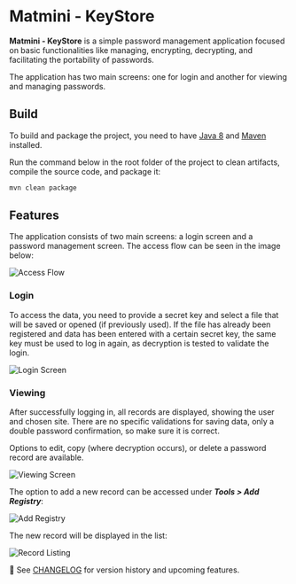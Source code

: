 # Matmini - KeyStore

**Matmini - KeyStore** is a simple password management application focused on basic functionalities like managing, encrypting, decrypting, and facilitating the portability of passwords.

The application has two main screens: one for login and another for viewing and managing passwords.

## Build

To build and package the project, you need to have [Java 8](https://www.oracle.com/java/technologies/javase/javase8u211-later-archive-downloads.html) and [Maven](https://maven.apache.org/download.cgi) installed.

Run the command below in the root folder of the project to clean artifacts, compile the source code, and package it:

```sh
mvn clean package
```

## Features

The application consists of two main screens: a login screen and a password management screen. The access flow can be seen in the image below:

![Access Flow](https://github.com/user-attachments/assets/f26ee00d-7647-4ab5-a029-70e5c8d674d8)

### Login

To access the data, you need to provide a secret key and select a file that will be saved or opened (if previously used). If the file has already been registered and data has been entered with a certain secret key, the same key must be used to log in again, as decryption is tested to validate the login.

![Login Screen](https://github.com/user-attachments/assets/fec14e3c-9459-4f4b-bba8-98f2a0a7a299)

### Viewing

After successfully logging in, all records are displayed, showing the user and chosen site. There are no specific validations for saving data, only a double password confirmation, so make sure it is correct.

Options to edit, copy (where decryption occurs), or delete a password record are available.

![Viewing Screen](https://github.com/user-attachments/assets/d161bc98-acb1-4dce-b326-d7abc7dee842)

The option to add a new record can be accessed under **_Tools > Add Registry_**:

![Add Registry](https://github.com/user-attachments/assets/924e8a91-3e1b-4955-ac31-56b0fd43310f)

The new record will be displayed in the list:

![Record Listing](https://github.com/user-attachments/assets/d23699c7-8964-4bbc-a41f-d47604a64a93)

📄 See [CHANGELOG](./CHANGELOG.md) for version history and upcoming features.
